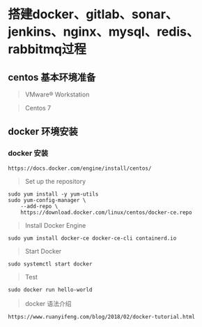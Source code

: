# 搭建docker、gitlab、sonar、jenkins、nginx、mysql、redis、rabbitmq过程

## centos 基本环境准备
> VMware® Workstation

> Centos 7

## docker 环境安装

### docker 安装
```code
https://docs.docker.com/engine/install/centos/
```
> Set up the repository
```code
sudo yum install -y yum-utils
sudo yum-config-manager \
    --add-repo \
    https://download.docker.com/linux/centos/docker-ce.repo
```
> Install Docker Engine
```code
sudo yum install docker-ce docker-ce-cli containerd.io
```
> Start Docker
```code
sudo systemctl start docker
```
> Test
```code
sudo docker run hello-world
```

> docker 语法介绍
```code
https://www.ruanyifeng.com/blog/2018/02/docker-tutorial.html
```

